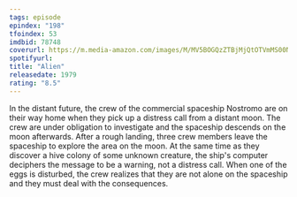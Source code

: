 ```yaml
---
tags: episode
epindex: "198"
tfoindex: 53
imdbid: 78748
coverurl: https://m.media-amazon.com/images/M/MV5BOGQzZTBjMjQtOTVmMS00NGE5LWEyYmMtOGQ1ZGZjNmRkYjFhXkEyXkFqcGdeQXVyMjUzOTY1NTc@._V1_SX202_CR0,0,202,300_.jpg
spotifyurl: 
title: "Alien"
releasedate: 1979
rating: "8.5"
---
```


In the distant future, the crew of the commercial spaceship Nostromo are on their way home when they pick up a distress call from a distant moon. The crew are under obligation to investigate and the spaceship descends on the moon afterwards. After a rough landing, three crew members leave the spaceship to explore the area on the moon. At the same time as they discover a hive colony of some unknown creature, the ship's computer deciphers the message to be a warning, not a distress call. When one of the eggs is disturbed, the crew realizes that they are not alone on the spaceship and they must deal with the consequences.